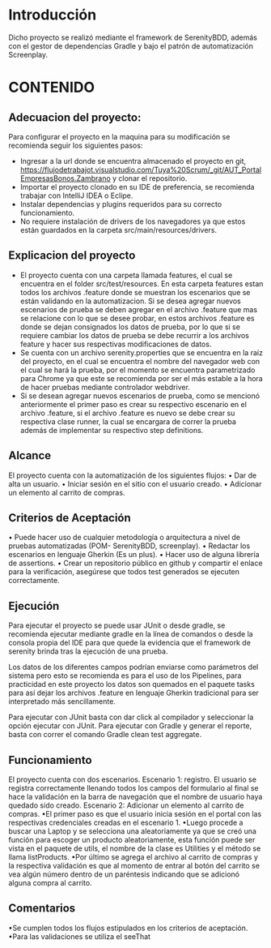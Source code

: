 # Introducción
Dicho proyecto se realizó mediante el framework de SerenityBDD, además con el gestor de dependencias Gradle y bajo el patrón de automatización Screenplay.  

# CONTENIDO
##	Adecuacion del proyecto: 
Para configurar el proyecto en la maquina para su modificación se recomienda seguir los siguientes pasos:
- Ingresar a la url donde se encuentra almacenado el proyecto en git, https://flujodetrabajot.visualstudio.com/Tuya%20Scrum/_git/AUT_PortalEmpresasBonos.Zambrano
y clonar el repositorio.
- Importar el proyecto clonado en su IDE de preferencia, se recomienda trabajar con IntelliJ IDEA o Eclipe.
- Instalar dependencias y plugins requeridos para su correcto funcionamiento. 
- No requiere instalación de drivers de los navegadores ya que estos están guardados en la carpeta src/main/resources/drivers.

## Explicacion del proyecto
- El proyecto cuenta con una carpeta llamada features, el cual se encuentra en el folder src/test/resources. En esta carpeta features estan todos los archivos .feature donde se muestran los escenarios que se están validando en la automatizacion. 
Si se desea agregar nuevos escenarios de prueba se deben agregar en el archivo .feature que mas se relacione con lo que se desee probar, en estos archivos .feature es donde se dejan consignados los datos de prueba, por lo que si se requiere cambiar los datos de prueba se debe recurrir a los archivos feature y hacer sus respectivas modificaciones de datos.
- Se cuenta con un archivo serenity.properties que se encuentra en la raíz del proyecto, en el cual se encuentra el nombre del navegador web con el cual se hará la prueba, por el momento se encuentra parametrizado para Chrome ya que este se recomienda por ser el más estable a la hora de hacer pruebas mediante controlador webdriver.
- Si se desean agregar nuevos escenarios de prueba, como se mencionó anteriormente el primer paso es crear su respectivo escenario en el archivo .feature, si el archivo .feature es nuevo se debe crear su respectiva clase runner, la cual se encargara de correr la prueba además de implementar su respectivo step definitions.

## Alcance
El proyecto cuenta con la automatización de los siguientes flujos:
• Dar de alta un usuario. 
• Iniciar sesión en el sitio con el usuario creado. 
• Adicionar un elemento al carrito de compras.

## Criterios de Aceptación
• Puede hacer uso de cualquier metodología o arquitectura a nivel de pruebas automatizadas (POM- SerenityBDD, screenplay). 
• Redactar los escenarios en lenguaje Gherkin (Es un plus).
• Hacer uso de alguna librería de assertions. 
• Crear un repositorio público en github y compartir el enlace para la verificación, asegúrese que todos test generados se ejecuten correctamente.

## Ejecución
Para ejecutar el proyecto se puede usar JUnit o desde gradle, se recomienda ejecutar mediante gradle en la línea de comandos o desde la consola propia del IDE para que quede la evidencia que el framework de serenity brinda tras la ejecución de una prueba.

Los datos de los diferentes campos podrían enviarse como parámetros del sistema pero esto se recomienda es para el uso de los Pipelines, para practicidad en este proyecto los datos son quemados en el paquete tasks para así dejar los archivos .feature en lenguaje Gherkin tradicional para ser interpretado más sencillamente.

Para ejecutar con JUnit basta con dar click al compilador y seleccionar la opción ejecutar con JUnit.
Para ejecutar con Gradle y generar el reporte, basta con correr el comando Gradle clean test aggregate.

## Funcionamiento
El proyecto cuenta con dos escenarios.
Escenario 1: registro.
	El usuario se registra correctamente llenando todos los campos del formulario al final se hace la validación en la barra de navegación que el nombre de usuario haya quedado sido creado.
Escenario 2: Adicionar un elemento al carrito de compras.
	•El primer paso es que el usuario inicia sesión en el portal con las respectivas credenciales creadas en el escenario 1.
	•Luego procede a buscar una Laptop y se selecciona una aleatoriamente ya que se creó    una función para escoger un producto aleatoriamente, esta función puede ser vista en el paquete de utils, el nombre de la clase es Utilities y el método se llama listProducts.
	•Por último se agrega el archivo al carrito de compras y la respectiva validación es que al momento de entrar al botón del carrito se vea algún número dentro de un paréntesis indicando que se adicionó alguna compra al carrito.

## Comentarios
 •Se cumplen todos los flujos estipulados en los criterios de aceptación.
 •Para las validaciones se utiliza el seeThat
